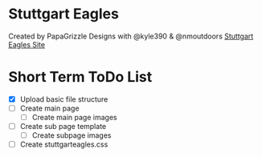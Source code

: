 # Stuttgart Eagles
Created by PapaGrizzle Designs with 
            @kyle390 & @nmoutdoors 
            [Stuttgart Eagles Site](http://kyle390.github.io/stuttgarteagles/)
            
# Short Term ToDo List
- [x] Upload basic file structure
- [ ] Create main page
    - [ ] Create main page images
- [ ] Create sub page template
  - [ ] Create subpage images  
- [ ] Create stuttgarteagles.css
